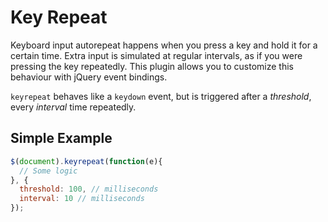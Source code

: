 # Key Repeat
Keyboard input autorepeat happens when you press a key and hold it for a certain time. Extra input is simulated at regular intervals, as if you were pressing the key repeatedly. This plugin allows you to customize this behaviour with jQuery event bindings.

`keyrepeat` behaves like a `keydown` event, but is triggered after a *threshold*, every *interval* time repeatedly.

## Simple Example

```javascript
$(document).keyrepeat(function(e){
  // Some logic
}, {
  threshold: 100, // milliseconds
  interval: 10 // milliseconds
});
```
